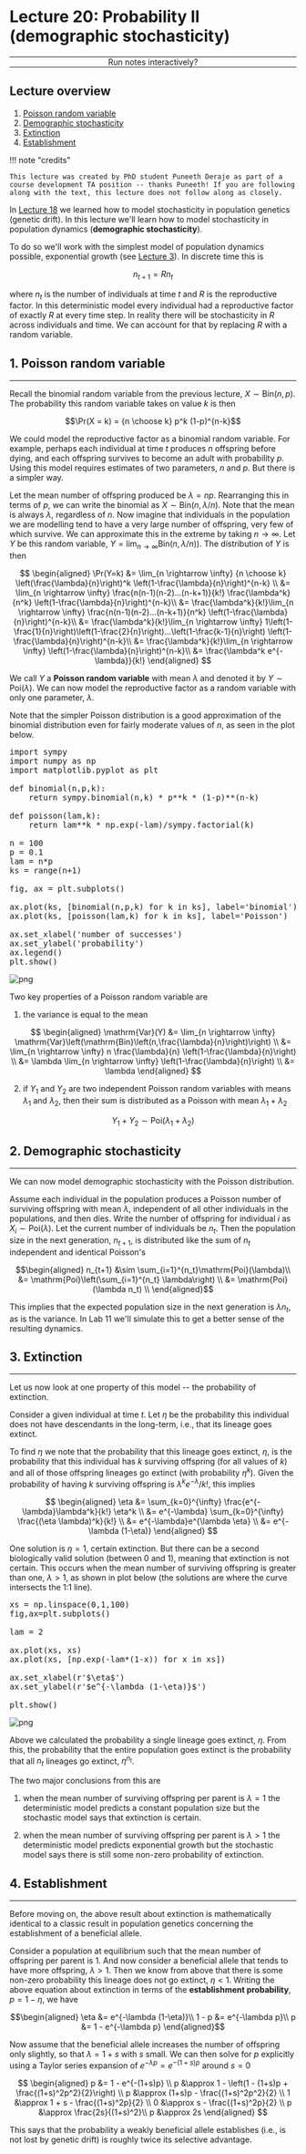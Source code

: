 <script type="text/x-thebe-config">
  {
      requestKernel: true,
      mountActivateWidget: true,
      mountStatusWidget: true,
      binderOptions: {
      repo: "mmosmond/executable-cells",
      ref: "main",
      },
  }
</script>
<script src="https://unpkg.com/thebe@latest/lib/index.js"></script>
<link rel="stylesheet" href="https://unpkg.com/thebe@latest/lib/thebe.css">

# Lecture 20: Probability II (demographic stochasticity)

<hr style="margin-bottom: 0em;">
<center>
<div class="inrow">
	Run notes interactively?
	<div style="float: left;" class="thebe-activate"></div>
	<div class="thebe-status"></div>
</div>
</center>
<hr style="margin-top: 0em;">

## Lecture overview

1. [Poisson random variable](#section1)
2. [Demographic stochasticity](#section2)
3. [Extinction](#section3)
4. [Establishment](#section4)

!!! note "credits"

    This lecture was created by PhD student Puneeth Deraje as part of a course development TA position -- thanks Puneeth! If you are following along with the text, this lecture does not follow along as closely.

In [Lecture 18](lecture-18.md) we learned how to model stochasticity in population genetics (genetic drift). In this lecture we'll learn how to model stochasticity in population dynamics (**demographic stochasticity**). 

To do so we'll work with the simplest model of population dynamics possible, exponential growth (see [Lecture 3](lecture-03.md)). In discrete time this is

$$n_{t+1} = R n_t$$

where $n_t$ is the number of individuals at time $t$ and $R$ is the reproductive factor. In this deterministic model every individual had a reproductive factor of exactly $R$ at every time step. In reality there will be stochasticity in $R$ across individuals and time. We can account for that by replacing $R$ with a random variable. 

<span id='section1'></span>
## 1. Poisson random variable
<hr>

Recall the binomial random variable from the previous lecture, $X \sim \mathrm{Bin}(n,p)$. The probability this random variable takes on value $k$ is then 

$$\Pr(X = k) = {n \choose k} p^k (1-p)^{n-k}$$

We could model the reproductive factor as a binomial random variable. For example, perhaps each individual at time $t$ produces $n$ offspring before dying, and each offspring survives to become an adult with probability $p$. Using this model requires estimates of two parameters, $n$ and $p$. But there is a simpler way.

Let the mean number of offspring produced be $\lambda=np$. Rearranging this in terms of $p$, we can write the binomial as $X\sim \mathrm{Bin}(n,\lambda/n)$. Note that the mean is always $\lambda$, regardless of $n$. Now imagine that individuals in the population we are modelling tend to have a very large number of offspring, very few of which survive. We can approximate this in the extreme by taking $n\rightarrow \infty$. Let $Y$ be this random variable, $Y = \lim_{n \rightarrow \infty} \mathrm{Bin}(n, \lambda/n))$. The distribution of $Y$ is then 

$$
\begin{aligned}
\Pr(Y=k) &= \lim_{n \rightarrow \infty} {n \choose k} \left(\frac{\lambda}{n}\right)^k \left(1-\frac{\lambda}{n}\right)^{n-k} \\
&= \lim_{n \rightarrow \infty} \frac{n(n-1)(n-2)...(n-k+1)}{k!} \frac{\lambda^k}{n^k} \left(1-\frac{\lambda}{n}\right)^{n-k}\\
&= \frac{\lambda^k}{k!}\lim_{n \rightarrow \infty} \frac{n(n-1)(n-2)...(n-k+1)}{n^k} \left(1-\frac{\lambda}{n}\right)^{n-k}\\
&= \frac{\lambda^k}{k!}\lim_{n \rightarrow \infty} 1\left(1-\frac{1}{n}\right)\left(1-\frac{2}{n}\right)...\left(1-\frac{k-1}{n}\right) \left(1-\frac{\lambda}{n}\right)^{n-k}\\
&= \frac{\lambda^k}{k!}\lim_{n \rightarrow \infty} \left(1-\frac{\lambda}{n}\right)^{n-k}\\
&= \frac{\lambda^k e^{-\lambda}}{k!}
\end{aligned}
$$

We call $Y$ a **Poisson random variable** with mean $\lambda$ and denoted it by $Y\sim\mathrm{Poi}(\lambda)$. We can now model the reproductive factor as a random variable with only one parameter, $\lambda$. 

Note that the simpler Poisson distribution is a good approximation of the binomial distribution even for fairly moderate values of $n$, as seen in the plot below.


<pre data-executable="true" data-language="python">
import sympy
import numpy as np
import matplotlib.pyplot as plt

def binomial(n,p,k):
    return sympy.binomial(n,k) * p**k * (1-p)**(n-k)

def poisson(lam,k):
    return lam**k * np.exp(-lam)/sympy.factorial(k)

n = 100
p = 0.1
lam = n*p
ks = range(n+1)

fig, ax = plt.subplots()

ax.plot(ks, [binomial(n,p,k) for k in ks], label='binomial')
ax.plot(ks, [poisson(lam,k) for k in ks], label='Poisson')

ax.set_xlabel('number of successes')
ax.set_ylabel('probability')
ax.legend()
plt.show()
</pre>


    
![png](lecture-20_files/lecture-20_5_0.png)
    


Two key properties of a Poisson random variable are

1) the variance is equal to the mean

$$ 
\begin{aligned} 
\mathrm{Var}(Y) &= \lim_{n \rightarrow \infty} \mathrm{Var}\left(\mathrm{Bin}\left(n,\frac{\lambda}{n}\right)\right) \\
&= \lim_{n \rightarrow \infty} n \frac{\lambda}{n} \left(1-\frac{\lambda}{n}\right) \\
&= \lambda  \lim_{n \rightarrow \infty} \left(1-\frac{\lambda}{n}\right) \\
&= \lambda
\end{aligned}
$$

2) if $Y_1$ and $Y_2$ are two independent Poisson random variables with means $\lambda_1$ and $\lambda_2$, then their sum is distributed as a Poisson with mean $\lambda_1+\lambda_2$

$$Y_1 + Y_2 \sim \mathrm{Poi}(\lambda_1 + \lambda_2)$$

<span id='section2'></span>
## 2. Demographic stochasticity
<hr>

We can now model demographic stochasticity with the Poisson distribution. 

Assume each individual in the population produces a Poisson number of surviving offspring with mean $\lambda$, independent of all other individuals in the populations, and then dies. Write the number of offspring for individual $i$ as $X_i\sim\mathrm{Poi}(\lambda)$. Let the current number of individuals be $n_t$. Then the population size in the next generation, $n_{t+1}$, is distributed like the sum of $n_t$ independent and identical Poisson's

$$\begin{aligned}
n_{t+1} &\sim \sum_{i=1}^{n_t}\mathrm{Poi}(\lambda)\\
&= \mathrm{Poi}\left(\sum_{i=1}^{n_t} \lambda\right) \\
&= \mathrm{Poi}(\lambda n_t) \\
\end{aligned}$$

This implies that the expected population size in the next generation is $\lambda n_t$, as is the variance. In Lab 11 we'll simulate this to get a better sense of the resulting dynamics.

<span id='section3'></span>
## 3. Extinction
<hr>

Let us now look at one property of this model -- the probability of extinction.

Consider a given individual at time $t$. Let $\eta$ be the probability this individual does not have descendants in the long-term, i.e., that its lineage goes extinct.

To find $\eta$ we note that the probability that this lineage goes extinct, $\eta$, is the probability that this individual has $k$ surviving offspring (for all values of $k$) and all of those offspring lineages go extinct (with probability $\eta^k$). Given the probability of having $k$ surviving offspring is $\lambda^k e^{-\lambda}/k!$, this implies

$$
\begin{aligned}
\eta 
&= \sum_{k=0}^{\infty} \frac{e^{-\lambda}\lambda^k}{k!} \eta^k \\
&= e^{-\lambda} \sum_{k=0}^{\infty} \frac{(\eta \lambda)^k}{k!} \\
&= e^{-\lambda}e^{\lambda \eta} \\
&= e^{-\lambda (1-\eta)}
\end{aligned}
$$

One solution is $\eta=1$, certain extinction. But there can be a second biologically valid solution (between 0 and 1), meaning that extinction is not certain. This occurs when the mean number of surviving offspring is greater than one, $\lambda>1$, as shown in plot below (the solutions are where the curve intersects the 1:1 line).


<pre data-executable="true" data-language="python">
xs = np.linspace(0,1,100)
fig,ax=plt.subplots()

lam = 2

ax.plot(xs, xs)
ax.plot(xs, [np.exp(-lam*(1-x)) for x in xs])

ax.set_xlabel(r'$\eta$')
ax.set_ylabel(r'$e^{-\lambda (1-\eta)}$')

plt.show()
</pre>


    
![png](lecture-20_files/lecture-20_11_0.png)
    


Above we calculated the probability a single lineage goes extinct, $\eta$. From this, the probability that the entire population goes extinct is the probability that all $n_t$ lineages go extinct, $\eta^{n_t}$. 

The two major conclusions from this are

1) when the mean number of surviving offspring per parent is $\lambda=1$ the deterministic model predicts a constant population size but the stochastic model says that extinction is certain.

2) when the mean number of surviving offspring per parent is $\lambda>1$ the deterministic model predicts exponential growth but the stochastic model says there is still some non-zero probability of extinction.

<span id='section4'></span>
## 4. Establishment
<hr>

Before moving on, the above result about extinction is mathematically identical to a classic result in population genetics concerning the establishment of a beneficial allele.

Consider a population at equilibrium such that the mean number of offspring per parent is 1. And now consider a beneficial allele that tends to have more offspring, $\lambda>1$. Then we know from above that there is some non-zero probability this lineage does not go extinct, $\eta<1$. Writing the above equation about extinction in terms of the **establishment probability**, $p=1-\eta$, we have

$$\begin{aligned}
\eta &= e^{-\lambda (1-\eta)}\\
1 - p &= e^{-\lambda p}\\
p &= 1 - e^{-\lambda p}
\end{aligned}$$

Now assume that the beneficial allele increases the number of offspring only slightly, so that $\lambda=1+s$ with $s$ small. We can then solve for $p$ explicitly using a Taylor series expansion of $e^{-\lambda p}=e^{-(1+s) p}$ around $s=0$

$$ 
\begin{aligned}
p &= 1 - e^{-(1+s)p} \\
p &\approx 1 - \left(1 - (1+s)p + \frac{(1+s)^2p^2}{2}\right) \\
p &\approx (1+s)p - \frac{(1+s)^2p^2}{2} \\
1 &\approx 1 + s - \frac{(1+s)^2p}{2} \\
0 &\approx s - \frac{(1+s)^2p}{2} \\
p &\approx \frac{2s}{(1+s)^2}\\
p &\approx 2s
\end{aligned}
$$

This says that the probability a weakly beneficial allele establishes (i.e., is not lost by genetic drift) is roughly twice its selective advantage.
